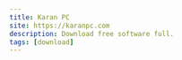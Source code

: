 ```yaml
---
title: Karan PC
site: https://karanpc.com
description: Download free software full.
tags: [download]
---
```

